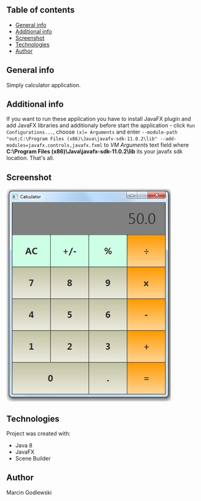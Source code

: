 ## Table of contents
* [General info](#general-info)
* [Additional info](#additional-info)
* [Screenshot](#screenshot)
* [Technologies](#technologies)
* [Author](#author)

## General info
Simply calculator application.

## Additional info
If you want to run these application you have to install JavaFX plugin and add JavaFX libraries and additionaly before start the application - click `Run Configurations...`, choose `(x)= Arguments` and enter `--module-path "out;C:\Program Files (x86)\Java\javafx-sdk-11.0.2\lib" --add-modules=javafx.controls,javafx.fxml` to *VM Arguments* text field where **C:\Program Files (x86)\Java\javafx-sdk-11.0.2\lib** its your javafx sdk location. That's all.

## Screenshot
![Screenshot](calculator.jpg)

## Technologies
Project was created with:
* Java 8
* JavaFX
* Scene Builder

## Author
Marcin Godlewski
